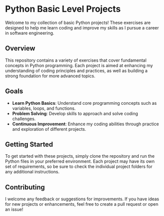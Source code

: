 # Python Basic Level Projects

Welcome to my collection of basic Python projects! These exercises are designed to help me learn coding and improve my skills as I pursue a career in software engineering.

## Overview

This repository contains a variety of exercises that cover fundamental concepts in Python programming. Each project is aimed at enhancing my understanding of coding principles and practices, as well as building a strong foundation for more advanced topics.

## Goals

- **Learn Python Basics**: Understand core programming concepts such as variables, loops, and functions.
- **Problem Solving**: Develop skills to approach and solve coding challenges.
- **Continuous Improvement**: Enhance my coding abilities through practice and exploration of different projects.

## Getting Started

To get started with these projects, simply clone the repository and run the Python files in your preferred environment. Each project may have its own set of requirements, so be sure to check the individual project folders for any additional instructions.

## Contributing

I welcome any feedback or suggestions for improvements. If you have ideas for new projects or enhancements, feel free to create a pull request or open an issue!

